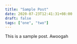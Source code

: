 ```yaml
---
title: "Sample Post"
date: 2020-07-23T12:41:31+08:00
draft: false 
tags: ["one", "two"]
---
```


This is a sample post. Awoogah
